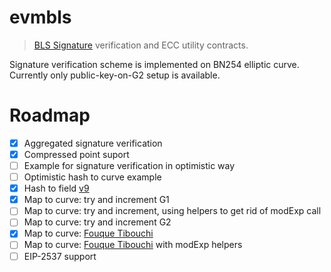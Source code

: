 # evmbls

> [BLS Signature](https://crypto.stanford.edu/~dabo/pubs/papers/BLSmultisig.html) verification and ECC utility contracts.

Signature verification scheme is implemented on BN254 elliptic curve. Currently only public-key-on-G2 setup is available.

# Roadmap

- [x] Aggregated signature verification
- [x] Compressed point suport
- [ ] Example for signature verification in optimistic way
- [ ] Optimistic hash to curve example
- [x] Hash to field [v9](https://tools.ietf.org/html/draft-irtf-cfrg-hash-to-curve-09#appendix-I.1)
- [x] Map to curve: try and increment G1
- [ ] Map to curve: try and increment, using helpers to get rid of modExp call
- [ ] Map to curve: try and increment G2
- [x] Map to curve: [Fouque Tibouchi](https://www.di.ens.fr/~fouque/pub/latincrypt12.pdf)
- [ ] Map to curve: [Fouque Tibouchi](https://www.di.ens.fr/~fouque/pub/latincrypt12.pdf) with modExp helpers
- [ ] EIP-2537 support